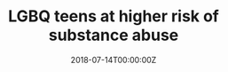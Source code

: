 ---
date: '2018-07-14T00:00:00Z'
external_link: https://web.archive.org/web/20210616051029/https://www.business-standard.com/article/news-ani/lgbq-teens-at-higher-risk-of-substance-abuse-118071400039_1.html
image:
  focal_point: Smart
original_link: https://www.business-standard.com/article/news-ani/lgbq-teens-at-higher-risk-of-substance-abuse-118071400039_1.html
summary: Turns out, lesbian, gay, bisexual or questioning (LGBQ) teens are at substantially
  higher risk of substance use than their heterosexual peers. According to a new study
  led by San Diego State University researchers, LGBQ teens are more likely to use
  dangerous drugs. LGBQ teens were also at greater risk for having used harder drugs.
  Compared to their heterosexual peers, LGBQ teens faced an elevated risk for going
  use of alcohol, cigarettes, cigars, vaping, and marijuana. The team noted these
  new data should not be used to judge LGBQ teens.
title: LGBQ teens at higher risk of substance abuse
---